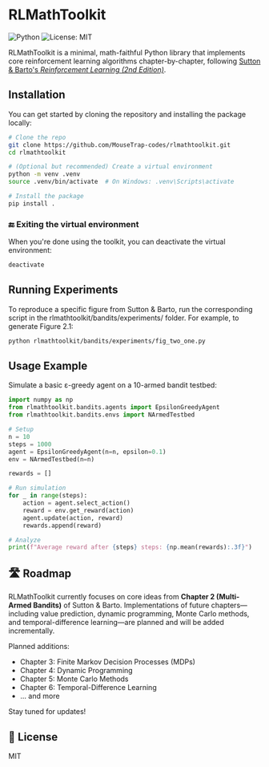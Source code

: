# RLMathToolkit
![Python](https://img.shields.io/badge/python-3.9%2B-blue)
![License: MIT](https://img.shields.io/badge/License-MIT-yellow.svg)


RLMathToolkit is a minimal, math-faithful Python library that implements core reinforcement learning algorithms chapter-by-chapter, following [Sutton & Barto's *Reinforcement Learning (2nd Edition)*](http://incompleteideas.net/book/the-book-2nd.html).

## Installation

You can get started by cloning the repository and installing the package locally:

```bash
# Clone the repo
git clone https://github.com/MouseTrap-codes/rlmathtoolkit.git
cd rlmathtoolkit

# (Optional but recommended) Create a virtual environment
python -m venv .venv
source .venv/bin/activate  # On Windows: .venv\Scripts\activate

# Install the package
pip install .
```

### 🔚 Exiting the virtual environment

When you're done using the toolkit, you can deactivate the virtual environment:

```bash
deactivate
```


## Running Experiments

To reproduce a specific figure from Sutton & Barto, run the corresponding script in the rlmathtoolkit/bandits/experiments/ folder.
For example, to generate Figure 2.1:
```bash
python rlmathtoolkit/bandits/experiments/fig_two_one.py
```
## Usage Example

Simulate a basic ε-greedy agent on a 10-armed bandit testbed:

```python
import numpy as np
from rlmathtoolkit.bandits.agents import EpsilonGreedyAgent
from rlmathtoolkit.bandits.envs import NArmedTestbed

# Setup
n = 10
steps = 1000
agent = EpsilonGreedyAgent(n=n, epsilon=0.1)
env = NArmedTestbed(n=n)

rewards = []

# Run simulation
for _ in range(steps):
    action = agent.select_action()
    reward = env.get_reward(action)
    agent.update(action, reward)
    rewards.append(reward)

# Analyze
print(f"Average reward after {steps} steps: {np.mean(rewards):.3f}")
```
## 🛣️ Roadmap

RLMathToolkit currently focuses on core ideas from **Chapter 2 (Multi-Armed Bandits)** of Sutton & Barto. Implementations of future chapters—including value prediction, dynamic programming, Monte Carlo methods, and temporal-difference learning—are planned and will be added incrementally.

Planned additions:

- Chapter 3: Finite Markov Decision Processes (MDPs)
- Chapter 4: Dynamic Programming
- Chapter 5: Monte Carlo Methods
- Chapter 6: Temporal-Difference Learning
- ... and more

Stay tuned for updates!

## 📄 License

MIT



